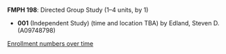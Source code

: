 **FMPH 198**: Directed Group Study (1–4 units, by 1)

- **001** (Independent Study) (time and location TBA) by Edland, Steven D. (A09748798)

[Enrollment numbers over time](./FMPH198.tsv)
